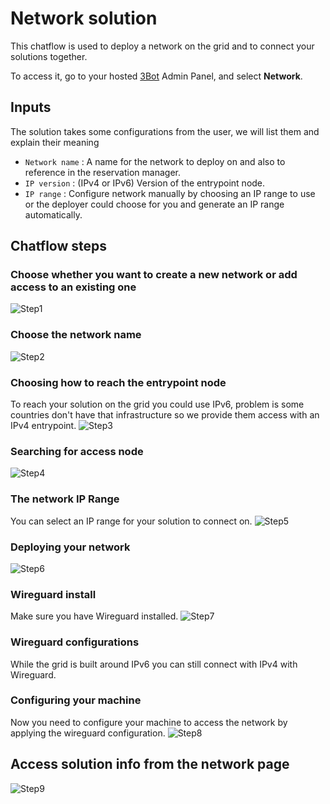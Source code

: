 # Network solution

This chatflow is used to deploy a network on the grid and to connect your solutions together.

To access it, go to your hosted [3Bot](threefold__3bot_def) Admin Panel, and select __Network__.

## Inputs

The solution takes some configurations from the user, we will list them and explain their meaning

- `Network name` : A name for the network to deploy on and also to reference in the reservation manager.
- `IP version` : (IPv4 or IPv6) Version of the entrypoint node.
- `IP range` : Configure network manually by choosing an IP range to use or the deployer could choose for you and generate an IP range automatically.

## Chatflow steps

### Choose whether you want to create a new network or add access to an existing one

![Step1](sdk__network_1.png  )

### Choose the network name
![Step2](sdk__network_2.png  )

### Choosing how to reach the entrypoint node
To reach your solution on the grid you could use IPv6, problem is some countries don't have that infrastructure so we provide them access with an IPv4 entrypoint.
![Step3](sdk__network_3.png  )

### Searching for access node
![Step4](sdk__network_4.png  )

### The network IP Range
You can select an IP range for your solution to connect on.
![Step5](sdk__network_5.png  )

### Deploying your network
![Step6](sdk__network_6.png  )

### Wireguard install
Make sure you have Wireguard installed.
![Step7](sdk__network_7.png  )

### Wireguard configurations
While the grid is built around IPv6 you can still connect with IPv4 with Wireguard.

### Configuring your machine
Now you need to configure your machine to access the network by applying the wireguard configuration.
![Step8](sdk__network_8.png  )


## Access solution info from the network page
![Step9](sdk__network_10.png  )